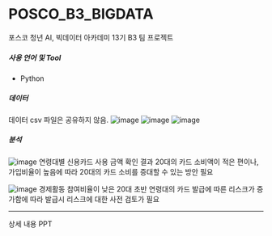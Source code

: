 # POSCO_B3_BIGDATA
포스코 청년 AI, 빅데이터 아카데미 13기 B3 팀 프로젝트

<h5>사용 언어 및 Tool</h5>

- Python

<h5> 데이터 </h5>

데이터 csv 파일은 공유하지 않음.
![image](https://user-images.githubusercontent.com/68180545/139640318-99b5edb0-2c94-45f2-a766-4eda7b6c06c8.png)
![image](https://user-images.githubusercontent.com/68180545/139640378-4206c560-4b1b-44ba-93fc-b854239f8cff.png)
![image](https://user-images.githubusercontent.com/68180545/139640475-ea572f88-6f5a-48e1-a2c9-d8dc5401d7eb.png)

<h5> 분석 </h5>

![image](https://user-images.githubusercontent.com/68180545/139640571-02064c4d-8bef-4d0e-a799-b03901504acc.png)
연령대별 신용카드 사용 금액 확인 결과 20대의 카드 소비액이 적은 편이나, 가입비율이 높음에 따라 20대의 카드 소비를 증대할 수 있는 방안 필요

![image](https://user-images.githubusercontent.com/68180545/139640602-9385d350-877e-4021-a4d4-af165614b9d3.png)
경제활동 참여비율이 낮은 20대 초반 연령대의 카드 발급에 따른 리스크가 증가함에 따라 발급시 리스크에 대한 사전 검토가 필요

----------------------------------------------------------------------------------------------------------------------------------

상세 내용 PPT 
